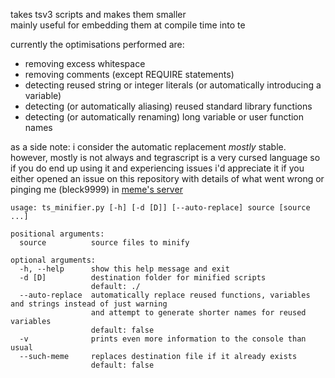 takes tsv3 scripts and makes them smaller  
mainly useful for embedding them at compile time into te

currently the optimisations performed are:
- removing excess whitespace
- removing comments (except REQUIRE statements)
- detecting reused string or integer literals (or automatically introducing a variable) 
- detecting (or automatically aliasing) reused standard library functions
- detecting (or automatically renaming) long variable or user function names

as a side note: i consider the automatic replacement *mostly* stable. 
however, mostly is not always and tegrascript is a very cursed language so 
if you do end up using it and experiencing issues i'd appreciate it if you either
opened an issue on this repository with details of what went wrong or pinging me
(bleck9999) in [meme's server](https://discord.gg/nhvWK2Q)
```
usage: ts_minifier.py [-h] [-d [D]] [--auto-replace] source [source ...]

positional arguments:
  source          source files to minify

optional arguments:
  -h, --help      show this help message and exit
  -d [D]          destination folder for minified scripts
                  default: ./
  --auto-replace  automatically replace reused functions, variables and strings instead of just warning
                  and attempt to generate shorter names for reused variables 
                  default: false
  -v              prints even more information to the console than usual
  --such-meme     replaces destination file if it already exists 
                  default: false
```
